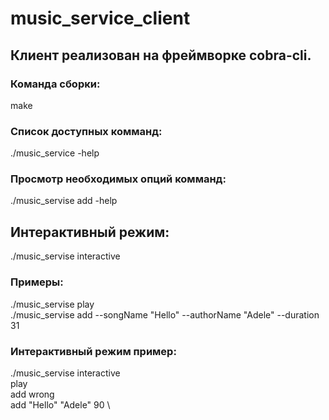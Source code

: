 # music_service_client

## Клиент реализован на фреймворке cobra-cli.


### Команда сборки:
make

### Список доступных комманд:
./music_service -help

### Просмотр необходимых опций комманд:
./music_servise add -help

## Интерактивный режим:
./music_servise interactive

### Примеры:
./music_servise play \
./music_servise add --songName "Hello" --authorName "Adele" --duration 31 

### Интерактивный режим пример:
./music_servise interactive \
play \
add wrong \
add "Hello" "Adele" 90 \
